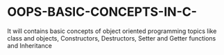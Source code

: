 # OOPS-BASIC-CONCEPTS-IN-C-
It will contains basic concepts of object oriented programming topics like class and objects, Constructors, Destructors, Setter and Getter functions and Inheritance
